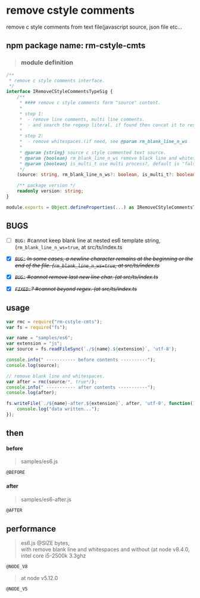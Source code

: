 # remove cstyle comments
remove c style comments from text file(javascript source, json file etc...

## npm package name: rm-cstyle-cmts

> ### module definition
```ts
/**
 * remove c style comments interface.
 */
interface IRemoveCStyleCommentsTypeSig {
    /**
     * #### remove c style comments form "source" content.  
     * 
     * step 1:  
     *  - remove line comments, multi line comments.  
     *  - and search the regexp literal. if found then concat it to results.  
     * 
     * step 2:  
     *  - remove whitespaces.(if need, see @param rm_blank_line_n_ws
     * 
     * @param {string} source c style commented text source.
     * @param {boolean} rm_blank_line_n_ws remove black line and whitespaces, default is "true".
     * @param {boolean} is_multi_t use multi process?, default is "false".
     */
    (source: string, rm_blank_line_n_ws?: boolean, is_multi_t?: boolean): string;

    /** package version */
    readonly version: string;
}

module.exports = Object.defineProperties(...) as IRemoveCStyleCommentsTypeSig;
```

## BUGS

* [ ] `BUG:` #cannot keep blank line at nested es6 template string, (`rm_blank_line_n_ws=true`, at src/ts/index.ts
* [X] ~~*`BUG:` In some cases, a newline character remains at the beginning or the end of the file. (`rm_blank_line_n_ws=true`, at src/ts/index.ts*~~
* [X] ~~*`BUG:` #cannot remove last new line char. (at src/ts/index.ts*~~
* [X] ~~*`FIXED:`? #cannot beyond regex. (at src/ts/index.ts*~~


## usage

```js
var rmc = require("rm-cstyle-cmts");
var fs = require("fs");

var name = "samples/es6";
var extension = "js";
var source = fs.readFileSync(`./${name}.${extension}`, 'utf-8');

console.info(" ----------- before contents ----------");
console.log(source);

// remove blank line and whitespaces.
var after = rmc(source/*, true*/);
console.info(" ----------- after contents -----------");
console.log(after);

fs.writeFile(`./${name}-after.${extension}`, after, 'utf-8', function() {
    console.log("data written...");
});

```

## then

#### before
> samples/es6.js
```javascript
@BEFORE
```
#### after
> samples/es6-after.js
```javascript
@AFTER
```
## performance

> es6.js @SIZE bytes,  
> with remove blank line and whitespaces and without (at node v8.4.0, intel core i5-2500k 3.3ghz

```ts
@NODE_V8
```

> at node v5.12.0
```js
@NODE_V5
```
